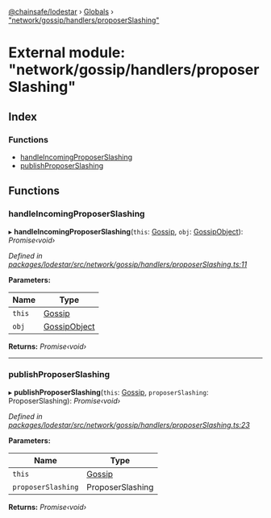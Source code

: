 [@chainsafe/lodestar](../README.md) › [Globals](../globals.md) › ["network/gossip/handlers/proposerSlashing"](_network_gossip_handlers_proposerslashing_.md)

# External module: "network/gossip/handlers/proposerSlashing"

## Index

### Functions

* [handleIncomingProposerSlashing](_network_gossip_handlers_proposerslashing_.md#handleincomingproposerslashing)
* [publishProposerSlashing](_network_gossip_handlers_proposerslashing_.md#publishproposerslashing)

## Functions

###  handleIncomingProposerSlashing

▸ **handleIncomingProposerSlashing**(`this`: [Gossip](../classes/_network_gossip_gossip_.gossip.md), `obj`: [GossipObject](_network_gossip_interface_.md#gossipobject)): *Promise‹void›*

*Defined in [packages/lodestar/src/network/gossip/handlers/proposerSlashing.ts:11](https://github.com/ChainSafe/lodestar/blob/e142df2b7/packages/lodestar/src/network/gossip/handlers/proposerSlashing.ts#L11)*

**Parameters:**

Name | Type |
------ | ------ |
`this` | [Gossip](../classes/_network_gossip_gossip_.gossip.md) |
`obj` | [GossipObject](_network_gossip_interface_.md#gossipobject) |

**Returns:** *Promise‹void›*

___

###  publishProposerSlashing

▸ **publishProposerSlashing**(`this`: [Gossip](../classes/_network_gossip_gossip_.gossip.md), `proposerSlashing`: ProposerSlashing): *Promise‹void›*

*Defined in [packages/lodestar/src/network/gossip/handlers/proposerSlashing.ts:23](https://github.com/ChainSafe/lodestar/blob/e142df2b7/packages/lodestar/src/network/gossip/handlers/proposerSlashing.ts#L23)*

**Parameters:**

Name | Type |
------ | ------ |
`this` | [Gossip](../classes/_network_gossip_gossip_.gossip.md) |
`proposerSlashing` | ProposerSlashing |

**Returns:** *Promise‹void›*
